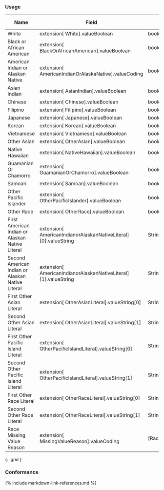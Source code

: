 ### Usage


| **Name** |  **Field**   |  **Encoding**  |  **IJE Field Name(s)**  |
| ---------------| ------------------------ | ------------- | ------------------- |
| White   | extension[ White].valueBoolean  | boolean | RACE1  |
| Black or African American   | extension[ BlackOrAfricanAmerican].valueBoolean  | boolean | RACE2  |
| American Indian or Alaskan Native   | extension[ AmericanIndianOrAlaskaNative].valueCoding  | boolean | RACE3  |
| Asian Indian   | extension[ AsianIndian].valueBoolean  | boolean | RACE4  |
| Chinese   | extension[ Chinese].valueBoolean  | boolean | RACE5  |
| Filipino   | extension[ Filipino].valueBoolean  | boolean | RACE6  |
| Japanese   | extension[ Japanese].valueBoolean  | boolean | RACE7  |
| Korean   | extension[ Korean].valueBoolean  | boolean | RACE8  |
| Vietnamese   | extension[ Vietnamese].valueBoolean  | boolean | RACE9  |
| Other Asian   | extension[ OtherAsian].valueBoolean  | boolean | RACE10  |
| Native Hawaiian   | extension[ NativeHawaiian].valueBoolean  | boolean | RACE11  |
| Guamanian Or Chamorro   | extension[ GuamanianOrChamorro].valueBoolean  | boolean | RACE12 |
| Samoan   | extension[ Samoan].valueBoolean  | boolean | RACE13 |
| Other Pacific Islander   | extension[ OtherPacificIslander].valueBoolean  | boolean | RACE14 |
| Other Race   | extension[ OtherRace].valueBoolean  | boolean | RACE15 |
| First American Indian or Alaskan Native Literal   | extension[ AmericanIndianorAlaskanNativeLiteral][0].valueString  | String | RACE16 |
| Second American Indian or Alaskan Native Literal   | extension[ AmericanIndianorAlaskanNativeLiteral][1].valueString  | String | RACE17 |
| First Other Asian Literal   | extension[ OtherAsianLiteral].valueString[0]  | String | RACE18 |
| Second Other Asian Literal   | extension[ OtherAsianLiteral].valueString[1]  | String | RACE19 |
| First Other Pacific Island Literal   | extension[ OtherPacificIslandLiteral].valueString[0]  | String | RACE20 |
| Second Other Pacific Island Literal   | extension[ OtherPacificIslandLiteral].valueString[1]  | String | RACE21 |
| First Other Race Literal   | extension[ OtherRaceLiteral].valueString[0]  | String | RACE22  |
| Second Other Race Literal   | extension[ OtherRaceLiteral].valueString[1]  | String | RACE23 |
| Race Missing Value Reason   | extension[ MissingValueReason].valueCoding  | [RaceMissingValueReasonVS] | RACE_MVR |
{: .grid }

### Conformance

{% include markdown-link-references.md %}
